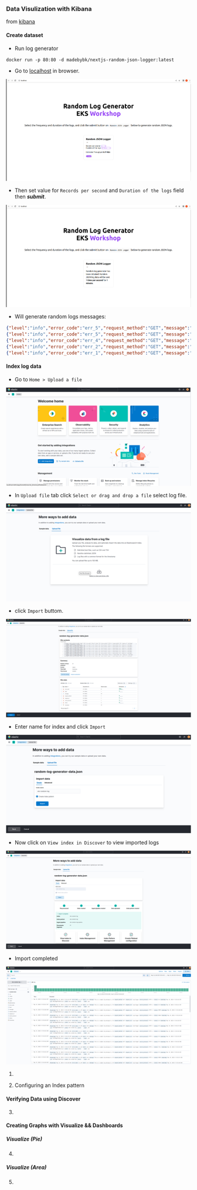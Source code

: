 ### Data Visulization with Kibana

from [kibana](https://catalog.workshops.aws/eks-logging/en-US/opensearch/3-kibana)

#### Create dataset

- Run log generator 

```
docker run -p 80:80 -d madebybk/nextjs-random-json-logger:latest
```
- Go to [localhost](http://localhost:80) in browser.

![Random Log GeneratorEKS Workshop 02](images/random-log-genera-to-EKS-workshop-01.png)

- Then set value for `Records per second` and `Duration of the logs` field then ***submit***.

![Random Log GeneratorEKS Workshop 02](images/random-log-genera-to-EKS-workshop-02.png)

- Will generate random logs messages: 

```json
{"level":"info","error_code":"err_5","request_method":"GET","message":"This is a sample log message no. 56","request_uri":"/api/logger","timestamp":"2023-05-10T16:34:53.187Z[UTC]","status":"OK","server_protocol":"HTTP/1.1"}
{"level":"info","error_code":"err_5","request_method":"GET","message":"This is a sample log message no. 57","request_uri":"/api/logger","timestamp":"2023-05-10T16:34:54.187Z[UTC]","status":"OK","server_protocol":"HTTP/1.1"}
{"level":"info","error_code":"err_4","request_method":"GET","message":"This is a sample log message no. 58","request_uri":"/api/logger","timestamp":"2023-05-10T16:34:55.188Z[UTC]","status":"WARN","server_protocol":"HTTP/1.1"}
{"level":"info","error_code":"err_2","request_method":"GET","message":"This is a sample log message no. 59","request_uri":"/api/logger","timestamp":"2023-05-10T16:34:56.187Z[UTC]","status":"WARN","server_protocol":"HTTP/1.1"}
{"level":"info","error_code":"err_1","request_method":"GET","message":"This is a sample log message no. 60","request_uri":"/api/logger","timestamp":"2023-05-10T16:34:57.187Z[UTC]","status":"OK","server_protocol":"HTTP/1.1"}
```

#### Index log data

- Go to `Home > Upload a file`

![kibana-upload-file-01](images/kibana-upload-file-01.png)

- In `Upload file` tab click `Select or drag and drop a file` select log file.

![kibana-upload-file-02](images/kibana-upload-file-02.png)

- click `Import` buttom.

![kibana-upload-file-03](images/kibana-upload-file-03.png)

- Enter name for index and click `Import`

![kibana-upload-file-04](images/kibana-upload-file-04.png)

- Now click on `View index in Discover` to view imported logs

![kibana-upload-file-05](images/kibana-upload-file-05.png)

- Import completed

![kibana-upload-file-06](images/kibana-upload-file-06.png)

1. 

2. Configuring an Index pattern


#### Verifying Data using Discover

3. 

#### Creating Graphs with Visualize && Dashboards

##### Visualize (Pie)

4. 

##### Visualize (Area)

5. 
